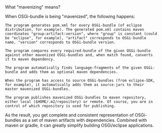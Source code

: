 What "mavenizing" means?

When OSGi-bundle is being "mavenized", the following happens:

    The program generates pom.xml for every OSGi-bundle (of eclipse distribution, for example). The generated pom.xml contains maven coordinates "group:artifact:version", where "group" is constant (could be "eclipse", for example), "artifact" corresponds to OSGi-bundle name, "version" corresponds to OSGi-bundle version.

    The program compares every required-bundle of the given OSGi-bundle against other mavenized OSGi-bundles and, when match found, converts it to maven dependency.

    The program automatically finds language-fragments of the given OSGi-bundle and adds them as optional maven dependencies.

    When the program has access to source OSGi-bundles (from eclipse-SDK, for example), it automatically adds them as source-jars to their master mavenized OSGi-bundles.

    The program publishes mavenized OSGi-bundles to maven repository, either local ($HOME/.m2/repository) or remote. Of course, you are in control of which repository is used for publishing.

As the result, you get complete and consistent representation of OSGi-bundles as a set of maven artifacts with dependencies. Combined with maven or gradle, it can greatly simplify building OSGi/eclipse applications.